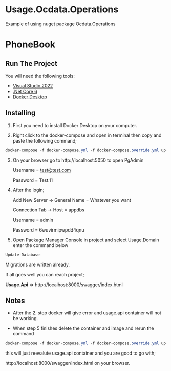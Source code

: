 # Usage.Ocdata.Operations
Example of using nuget package Ocdata.Operations
# PhoneBook

## Run The Project
You will need the following tools:

* [Visual Studio 2022](https://visualstudio.microsoft.com/downloads/)
* [.Net Core 6](https://dotnet.microsoft.com/en-us/download/dotnet/6.0)
* [Docker Desktop](https://www.docker.com/products/docker-desktop)

## Installing

1) First you need to install Docker Desktop on your computer.

2) Right click to the docker-compose and open in terminal then copy and paste the following command;
```csharp
docker-compose -f docker-compose.yml -f docker-compose.override.yml up -d
```
3) On your browser go to http://localhost:5050 to open PgAdmin
  
      Username = test@test.com
  
      Password = Test.11

4) After the login;
  
      Add New Server -> General Name = Whatever you want
  
      Connection Tab -> Host = appdbs
  
      Username = admin
  
      Password = 6wuvirmipwpdd4qnu

5) Open Package Manager Console in project and select Usage.Domain enter the command below
```csharp
Update-Database
```
Migrations are written already.

If all goes well you can reach project;

**Usage.Api** => http://localhost:8000/swagger/index.html

## Notes

- After the 2. step docker will give error and usage.api container will not be working. 

- When step 5 finishes delete the container and image and rerun the command
```csharp
docker-compose -f docker-compose.yml -f docker-compose.override.yml up -d
```

this will just reevalute usage.api container and you are good to go with;

http://localhost:8000/swagger/index.html on your browser.

